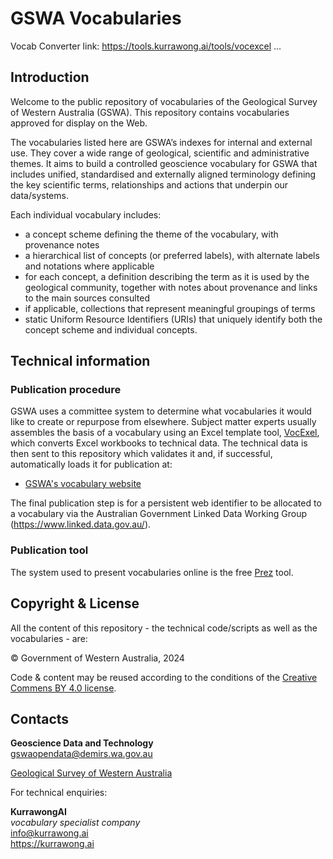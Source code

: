 # GSWA Vocabularies

Vocab Converter link: <https://tools.kurrawong.ai/tools/vocexcel>
...

## Introduction
Welcome to the public repository of vocabularies of the Geological Survey of Western Australia (GSWA). This repository contains vocabularies approved for display on the Web.

The vocabularies listed here are GSWA’s indexes for internal and external use. They cover a wide range of geological, scientific and administrative themes. It aims to build a controlled geoscience vocabulary for GSWA that includes unified, standardised and externally
aligned terminology defining the key scientific terms, relationships and actions that underpin our data/systems.

Each individual vocabulary includes:
 - a concept scheme defining the theme of the vocabulary, with provenance notes
 - a hierarchical list of concepts (or preferred labels), with alternate labels and notations where applicable
 - for each concept, a definition describing the term as it is used by the geological community, together with notes about provenance and links to the main sources consulted
 - if applicable, collections that represent meaningful groupings of terms
 - static Uniform Resource Identifiers (URIs) that uniquely identify both the concept scheme and individual concepts.

## Technical information

### Publication procedure

GSWA uses a committee system to determine what vocabularies it would like to create or repurpose from elsewhere. Subject matter experts usually assembles the basis of a vocabulary using an Excel template tool, [VocExel](https://tools.dev.kurrawong.ai/vocexcel), which converts Excel workbooks to technical data. The technical data is then sent to this repository which validates it and, if successful, automatically loads it for publication at:

* [GSWA's vocabulary website](https://vocabulary.gswa.kurrawong.ai/v/vocab)

The final publication step is for a persistent web identifier to be allocated to a vocabulary via the Australian Government Linked Data Working Group (<https://www.linked.data.gov.au/>).

### Publication tool

The system used to present vocabularies online is the free [Prez](https://docs.kurrawong.ai/prez/Overview) tool.

## Copyright & License

All the content of this repository - the technical code/scripts as well as the vocabularies - are:

&copy; Government of Western Australia, 2024

Code & content may be reused according to the conditions of the [Creative Commens BY 4.0 license](https://creativecommons.org/licenses/by/4.0/).

## Contacts

**Geoscience Data and Technology**  
<gswaopendata@demirs.wa.gov.au>

[Geological Survey of Western Australia](https://www.wa.gov.au/organisation/geological-survey-of-western-australia/geological-survey-of-western-australia)

For technical enquiries:

**KurrawongAI**  
_vocabulary specialist company_  
<info@kurrawong.ai>  
<https://kurrawong.ai>  
